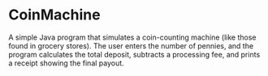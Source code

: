 # CoinMachine
A simple Java program that simulates a coin-counting machine (like those found in grocery stores). The user enters the number of pennies, and the program calculates the total deposit, subtracts a processing fee, and prints a receipt showing the final payout.
